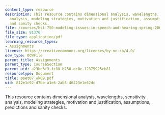 ```yaml
---
content_type: resource
description: This resource contains dimensional analysis, wavelengths, sensitivity
  analysis, modeling strategies, motivation and justification, assumptions, predictions
  and sanity checks.
file: /courses/hst-750-modeling-issues-in-speech-and-hearing-spring-2006/812e1c92d7bea1e62ab346423e1e62dc_pset07_wk09.pdf
file_size: 81376
file_type: application/pdf
learning_resource_types:
- Assignments
license: https://creativecommons.org/licenses/by-nc-sa/4.0/
ocw_type: OCWFile
parent_title: Assignments
parent_type: CourseSection
parent_uid: a23be3f3-fc88-b750-ec0e-12875925cb81
resourcetype: Document
title: pset07_wk09.pdf
uid: 812e1c92-d7be-a1e6-2ab3-46423e1e62dc
---
```

This resource contains dimensional analysis, wavelengths, sensitivity analysis, modeling strategies, motivation and justification, assumptions, predictions and sanity checks.